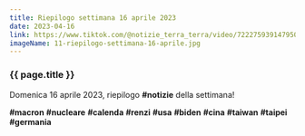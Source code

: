 ```yaml
---
title: Riepilogo settimana 16 aprile 2023
date: 2023-04-16
link: https://www.tiktok.com/@notizie_terra_terra/video/7222759391479500038
imageName: 11-riepilogo-settimana-16-aprile.jpg
---
```


### {{ page.title }}

Domenica 16 aprile 2023, riepilogo **#notizie** della settimana!

**#macron** **#nucleare** **#calenda** **#renzi** **#usa** **#biden** **#cina** **#taiwan** **#taipei** **#germania**